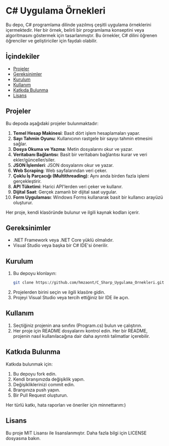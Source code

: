 # C# Uygulama Örnekleri

Bu depo, C# programlama dilinde yazılmış çeşitli uygulama örneklerini içermektedir. Her bir örnek, belirli bir programlama konseptini veya algoritmasını göstermek için tasarlanmıştır. Bu örnekler, C# dilini öğrenen öğrenciler ve geliştiriciler için faydalı olabilir.

## İçindekiler

- [Projeler](#projeler)
- [Gereksinimler](#gereksinimler)
- [Kurulum](#kurulum)
- [Kullanım](#kullanım)
- [Katkıda Bulunma](#katkıda-bulunma)
- [Lisans](#lisans)

## Projeler

Bu depoda aşağıdaki projeler bulunmaktadır:

1. **Temel Hesap Makinesi**: Basit dört işlem hesaplamaları yapar.
2. **Sayı Tahmin Oyunu**: Kullanıcının rastgele bir sayıyı tahmin etmesini sağlar.
3. **Dosya Okuma ve Yazma**: Metin dosyalarını okur ve yazar.
4. **Veritabanı Bağlantısı**: Basit bir veritabanı bağlantısı kurar ve veri ekler/günceller/siler.
5. **JSON İşlemleri**: JSON dosyalarını okur ve yazar.
6. **Web Scraping**: Web sayfalarından veri çeker.
7. **Çoklu İş Parçacığı (Multithreading)**: Aynı anda birden fazla işlemi gerçekleştirir.
8. **API Tüketimi**: Harici API'lerden veri çeker ve kullanır.
9. **Dijital Saat**: Gerçek zamanlı bir dijital saat uygular.
10. **Form Uygulaması**: Windows Forms kullanarak basit bir kullanıcı arayüzü oluşturur.

Her proje, kendi klasöründe bulunur ve ilgili kaynak kodları içerir.

## Gereksinimler

- .NET Framework veya .NET Core yüklü olmalıdır.
- Visual Studio veya başka bir C# IDE'si önerilir.

## Kurulum

1. Bu depoyu klonlayın:
    ```bash
    git clone https://github.com/hmzaont/C_Sharp_Uygulama_Ornekleri.git
    ```
2. Projelerden birini seçin ve ilgili klasöre gidin.
3. Projeyi Visual Studio veya tercih ettiğiniz bir IDE ile açın.

## Kullanım

1. Seçtiğiniz projenin ana sınıfını (Program.cs) bulun ve çalıştırın.
2. Her proje için README dosyalarını kontrol edin. Her bir README, projenin nasıl kullanılacağına dair daha ayrıntılı talimatlar içerebilir.

## Katkıda Bulunma

Katkıda bulunmak için:

1. Bu depoyu fork edin.
2. Kendi branşınızda değişiklik yapın.
3. Değişikliklerinizi commit edin.
4. Branşınıza push yapın.
5. Bir Pull Request oluşturun.

Her türlü katkı, hata raporları ve öneriler için minnettarım:)

## Lisans

Bu proje MIT Lisansı ile lisanslanmıştır. Daha fazla bilgi için LICENSE dosyasına bakın.
